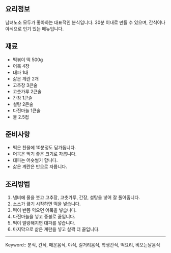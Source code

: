 ## 요리정보
남녀노소 모두가 좋아하는 대표적인 분식입니다. 30분 이내로 만들 수 있으며, 간식이나 야식으로 인기 있는 메뉴입니다.

## 재료
- 떡볶이 떡 500g
- 어묵 4장
- 대파 1대
- 삶은 계란 2개
- 고추장 3큰술
- 고춧가루 2큰술
- 간장 1큰술
- 설탕 2큰술
- 다진마늘 1큰술
- 물 2.5컵

## 준비사항
- 떡은 찬물에 10분정도 담가둡니다.
- 어묵은 먹기 좋은 크기로 자릅니다.
- 대파는 어슷썰기 합니다.
- 삶은 계란은 반으로 자릅니다.

## 조리방법
1. 냄비에 물을 붓고 고추장, 고춧가루, 간장, 설탕을 넣어 잘 풀어줍니다.
2. 소스가 끓기 시작하면 떡을 넣습니다.
3. 떡이 반쯤 익으면 어묵을 넣습니다.
4. 다진마늘을 넣고 중불로 끓입니다.
5. 떡이 말랑해지면 대파를 넣습니다.
6. 마지막으로 삶은 계란을 넣고 살짝 더 끓입니다.

---

Keyword:: 분식, 간식, 매운음식, 야식, 길거리음식, 학생간식, 떡요리, 비오는날음식
